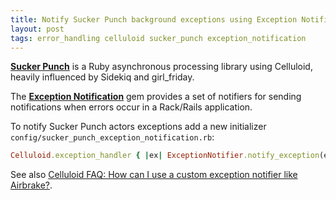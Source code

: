 ```yaml
---
title: Notify Sucker Punch background exceptions using Exception Notification
layout: post
tags: error_handling celluloid sucker_punch exception_notification
---
```


[**Sucker Punch**](https://github.com/brandonhilkert/sucker_punch) is a Ruby asynchronous processing library using Celluloid, heavily influenced by Sidekiq and girl_friday.

The [**Exception Notification**](https://github.com/smartinez87/exception_notification) gem provides a set of notifiers for sending notifications when errors occur in a Rack/Rails application.

To notify Sucker Punch actors exceptions add a new initializer `config/sucker_punch_exception_notification.rb`:

```ruby
Celluloid.exception_handler { |ex| ExceptionNotifier.notify_exception(ex) }
```

See also [Celluloid FAQ: How can I use a custom exception notifier like Airbrake?](https://github.com/celluloid/celluloid/wiki/Frequently-Asked-Questions#q-how-can-i-use-a-custom-exception-notifier-like-airbrake).
